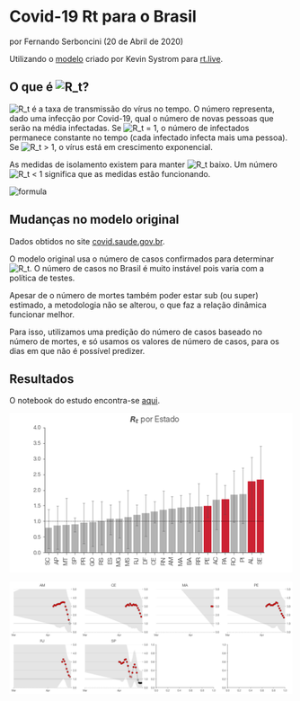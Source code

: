 # Covid-19 Rt para o Brasil

por Fernando Serboncini (20 de Abril de 2020)

Utilizando o [modelo](https://github.com/k-sys/covid-19/blob/master/Realtime%20R0.ipynb) criado por Kevin Systrom para [rt.live](https://rt.live/).

## O que é ![R_t](https://render.githubusercontent.com/render/math?math=R_t)?

![R_t](https://render.githubusercontent.com/render/math?math=R_t) é a taxa de transmissão do vírus no tempo. O número representa, dado uma infecção por Covid-19, qual o número de novas pessoas que serão na média infectadas. Se ![R_t = 1](https://render.githubusercontent.com/render/math?math=R_t%20%3D%201), o número de infectados permanece constante no tempo (cada infectado infecta mais uma pessoa). Se ![R_t > 1](https://render.githubusercontent.com/render/math?math=R_t%20%3E%201), o vírus está em crescimento exponencial.

As medidas de isolamento existem para manter ![R_t](https://render.githubusercontent.com/render/math?math=R_t) baixo. Um número ![R_t < 1](https://render.githubusercontent.com/render/math?math=R_t%20%3C%201) significa que as medidas estão funcionando.

![formula](https://render.githubusercontent.com/render/math?math=R_t)


## Mudanças no modelo original

Dados obtidos no site [covid.saude.gov.br](https://covid.saude.gov.br).

O modelo original usa o número de casos confirmados para determinar ![R_t](https://render.githubusercontent.com/render/math?math=R_t).
O número de casos no Brasil é muito instável pois varia com a política de testes.

Apesar de o número de mortes também poder estar sub (ou super) estimado, a metodologia não se alterou, o que faz a relação dinâmica funcionar melhor.

Para isso, utilizamos uma predição do número de casos baseado no número de mortes, e só usamos os valores de número de casos, para os dias em que não é possível predizer.


## Resultados

O notebook do estudo encontra-se [aqui](https://github.com/fserb/covid19-rt/blob/master/Rt.br.ipynb).

![por estado](images/perstate.png)

![timeline](images/timeline.png)

